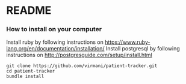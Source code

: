 # README

### How to install on your computer
Install ruby by following instructions on https://www.ruby-lang.org/en/documentation/installation/
Install postgresql by following instructions on http://postgresguide.com/setup/install.html

```
git clone https://github.com/virmani/patient-tracker.git
cd patient-tracker
bundle install
```
